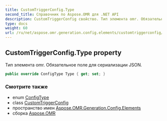 ```yaml
---
title: CustomTriggerConfig.Type
second_title: Справочник по Aspose.OMR для .NET API
description: CustomTriggerConfig свойство. Тип элемента omr. Обязательное поле для сериализации JSON.
type: docs
weight: 60
url: /ru/net/aspose.omr.generation.config.elements/customtriggerconfig/type/
---
```

## CustomTriggerConfig.Type property

Тип элемента omr. Обязательное поле для сериализации JSON.

```csharp
public override ConfigType Type { get; set; }
```

### Смотрите также

* enum [ConfigType](../../../aspose.omr.generation.config.enums/configtype/)
* class [CustomTriggerConfig](../)
* пространство имен [Aspose.OMR.Generation.Config.Elements](../../customtriggerconfig/)
* сборка [Aspose.OMR](../../../)


